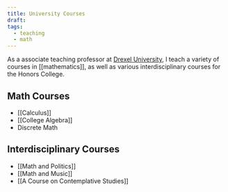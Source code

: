 ```yaml
---
title: University Courses
draft: 
tags:
  - teaching
  - math
---
```


As a associate teaching professor at [Drexel University](https://www.drexel.edu), I teach a variety of courses in [[mathematics]], as well as various interdisciplinary courses for the Honors College. 

## Math Courses
- [[Calculus]]
- [[College Algebra]] 
- Discrete Math

## Interdisciplinary Courses
- [[Math and Politics]]
- [[Math and Music]]
- [[A Course on Contemplative Studies]]

